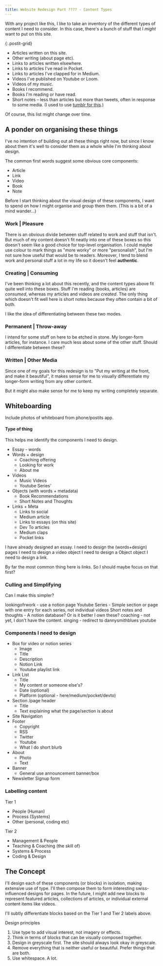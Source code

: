 ```yaml
---
title: Website Redesign Part ???? - Content Types
---
```


With any project like this, I like to take an inventory of the different types of content I need to consider. In this case, there's a bunch of stuff that I _might_ want to put on this site.

{:.postit-grid}
- Articles written on this site.
- Other writing (about page etc).
- Links to articles written elsewhere.
- Links to articles I've read in Pocket.
- Links to articles I've clapped for in Medium.
- Videos I've published on Youtube or Loom.
- Videos of my music.
- Books I recommend.
- Books I'm reading or have read.
- Short notes – less than articles but more than tweets, often in response to some media. (I used to use [tumblr for this](https://notes.danny.is/).)

Of course, this list might change over time.

## A ponder on organising these things

I've no intention of building out all these things right now, but since I know about them it's well to consider them as a whole while I'm thinking about design.

The common first words suggest some obvious core components:

- Article
- Link
- Video
- Book
- Note

Before I start thinking about the visual design of these components, I want to spend on how I might organise and group them them. (This is a bit of a mind wander...)

### Work | Pleasure

There is an obvious divide between stuff related to work and stuff that isn't. But much of my content doesn't fit neatly into one of these boxes so this doesn't seem like a good choice for top-level organisation. I could maybe use colour to mark things as "more worky" or more "personalish", but I'm not sure how useful that would be to readers. Moreover, I tend to blend work and personal stuff a lot in my life so it doesn't feel **authentic**.

### Creating | Consuming

I've been thinking a lot about this recently, and the content types above fit quite well into these boxes. Stuff I'm reading (books, articles) are _consumed_, whereas my articles and videos are _created_. The only thing which doesn't fit well here is short notes because they often contain a bit of both.

I like the idea of differentiating between these two modes.

### Permanent | Throw-away

I intend for some stuff on here to be etched in stone. My longer-form articles, for instance. I care much less about some of the other stuff. Should I differentiate between these?

### Written | Other Media

Since one of my goals for this redesign is to "Put my writing at the front, and make it beautiful", it makes sense for me to visually differentiate my longer-form writing from any other content.

But it might also make sense for me to keep my writing completely separate.

## Whiteboarding

Include photos of whiteboard from phone/postits app.

#### Type of thing

This helps me identify the components I need to design.

* Essay - words
* Words + design
    * Coaching offering
    * Looking for work
    * About me
* Videos
    * Music Videos
    * Youtube Series'
* Objects (with words + metadata)
    * Book Recommendations
    * Short Notes and Thoughts
* Links + Meta
    * Links to social
    * Medium article
    * Links to essays (on this site)
    * Dev To articles
    * Medium claps
    * Pocket links

I have already designed an essay.
I need to design the (words+design) pages
I need to design a video object
I need to design a Object object
I need to design a link.

By far the most common thing here is links. So I should maybe focus on that first?

### Culling and Simplifying

Can I make this simpler?

lookingofrwork - use a notion page
Youtube Series - Simple section or page with one entry for each series, not individual videos
Short notes and thoughts - A notion database? Or is it better I own these?
coaching - not yet, I don't have the content.
singing - redirect to dannysmithblues youtube

### Components I need to design

* Box for video or notion series
    * Image
    * Title
    * Description
    * Notion Link
    * Youtube playlist link
* Link List
    * Title
    * My content or someone else's?
    * Date (optional)
    * Platform (optional - here/medium/pocket/devto)
* Section /page header
    * Title
    * Text explaining what the page/section is about
* Site Navigation
* Footer
    * Copyright
    * RSS
    * Twitter
    * Youtube
    * What I do short blurb
* About
    * Photo
    * Text
* Banner
    * General use announcement banner/box
* Newsletter Signup form

### Labelling content

Tier 1
* People (Human)
* Process (Systems)
* Other (personal, coding etc)

Tier 2
* Management & People
* Teaching & Coaching (the skill of)
* Systems & Process
* Coding & Design

## The Concept

I'll design each of these components (or blocks) in isolation, making extensive use of type. I'll then compose them to form interesting swiss-influenced designs for pages. In the future, I might add new blocks to represent featured articles, collections of articles, or individual external content items like videos.

I'll subtly differentiate blocks based on the Tier 1 and Tier 2  labels above.

Design principles
1. Use type to add visual interest, not imagery or effects.
2. Think in terms of blocks that can be visually composed together.
3. Design in greyscale first. The site should always look okay in greyscale.
4. Remove everything that is neither useful or beautiful. Prefer things that are both.
5. Use whitespace. A lot.
